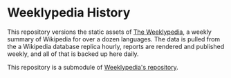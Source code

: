 # Weeklypedia History

This repository versions the static assets of
[The Weeklypedia](http://weekly.hatnote.com), a weekly summary of
Wikipedia for over a dozen languages. The data is pulled from the a
Wikipedia database replica hourly, reports are rendered and published
weekly, and all of that is backed up here daily.

This repository is a submodule of
[Weeklypedia's repository](https://github.com/hatnote/weeklypedia).
